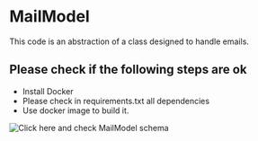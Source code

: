 # MailModel
This code is an abstraction of a class designed to handle emails.

## Please check if the following steps are ok

* Install Docker
* Please check in requirements.txt all dependencies
* Use docker image to build it.

![Click here and check MailModel schema](https://github.com/sadrianorod/MailModel/mailmodel.png)
